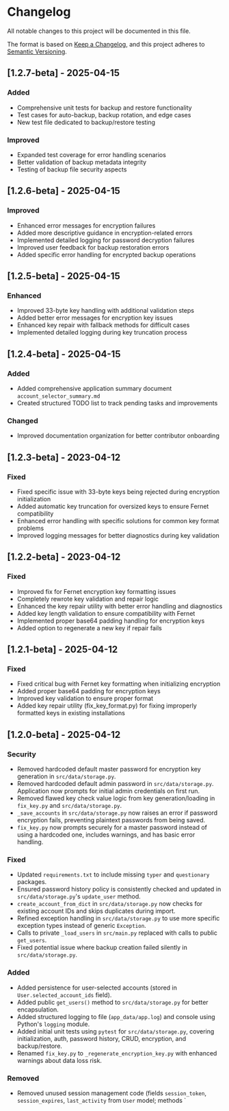 # Changelog

All notable changes to this project will be documented in this file.

The format is based on [Keep a Changelog](https://keepachangelog.com/en/1.0.0/),
and this project adheres to [Semantic Versioning](https://semver.org/spec/v2.0.0.html).

## [1.2.7-beta] - 2025-04-15

### Added

- Comprehensive unit tests for backup and restore functionality
- Test cases for auto-backup, backup rotation, and edge cases
- New test file dedicated to backup/restore testing

### Improved

- Expanded test coverage for error handling scenarios
- Better validation of backup metadata integrity
- Testing of backup file security aspects

## [1.2.6-beta] - 2025-04-15

### Improved

- Enhanced error messages for encryption failures
- Added more descriptive guidance in encryption-related errors
- Implemented detailed logging for password decryption failures
- Improved user feedback for backup restoration errors
- Added specific error handling for encrypted backup operations

## [1.2.5-beta] - 2025-04-15

### Enhanced

- Improved 33-byte key handling with additional validation steps
- Added better error messages for encryption key issues
- Enhanced key repair with fallback methods for difficult cases
- Implemented detailed logging during key truncation process

## [1.2.4-beta] - 2025-04-15

### Added

- Added comprehensive application summary document `account_selector_summary.md`
- Created structured TODO list to track pending tasks and improvements

### Changed

- Improved documentation organization for better contributor onboarding

## [1.2.3-beta] - 2023-04-12

### Fixed

- Fixed specific issue with 33-byte keys being rejected during encryption initialization
- Added automatic key truncation for oversized keys to ensure Fernet compatibility
- Enhanced error handling with specific solutions for common key format problems
- Improved logging messages for better diagnostics during key validation

## [1.2.2-beta] - 2023-04-12

### Fixed

- Improved fix for Fernet encryption key formatting issues
- Completely rewrote key validation and repair logic
- Enhanced the key repair utility with better error handling and diagnostics
- Added key length validation to ensure compatibility with Fernet
- Implemented proper base64 padding handling for encryption keys
- Added option to regenerate a new key if repair fails

## [1.2.1-beta] - 2025-04-12

### Fixed

- Fixed critical bug with Fernet key formatting when initializing encryption
- Added proper base64 padding for encryption keys
- Improved key validation to ensure proper format
- Added key repair utility (fix_key_format.py) for fixing improperly formatted keys in existing installations

## [1.2.0-beta] - 2025-04-12

### Security

- Removed hardcoded default master password for encryption key generation in `src/data/storage.py`.
- Removed hardcoded default admin password in `src/data/storage.py`. Application now prompts for initial admin credentials on first run.
- Removed flawed key check value logic from key generation/loading in `fix_key.py` and `src/data/storage.py`.
- `_save_accounts` in `src/data/storage.py` now raises an error if password encryption fails, preventing plaintext passwords from being saved.
- `fix_key.py` now prompts securely for a master password instead of using a hardcoded one, includes warnings, and has basic error handling.

### Fixed

- Updated `requirements.txt` to include missing `typer` and `questionary` packages.
- Ensured password history policy is consistently checked and updated in `src/data/storage.py`'s `update_user` method.
- `create_account_from_dict` in `src/data/storage.py` now checks for existing account IDs and skips duplicates during import.
- Refined exception handling in `src/data/storage.py` to use more specific exception types instead of generic `Exception`.
- Calls to private `_load_users` in `src/main.py` replaced with calls to public `get_users`.
- Fixed potential issue where backup creation failed silently in `src/data/storage.py`.

### Added

- Added persistence for user-selected accounts (stored in `User.selected_account_ids` field).
- Added public `get_users()` method to `src/data/storage.py` for better encapsulation.
- Added structured logging to file (`app_data/app.log`) and console using Python's `logging` module.
- Added initial unit tests using `pytest` for `src/data/storage.py`, covering initialization, auth, password history, CRUD, encryption, and backup/restore.
- Renamed `fix_key.py` to `_regenerate_encryption_key.py` with enhanced warnings about data loss risk.

### Removed

- Removed unused session management code (fields `session_token`, `session_expires`, `last_activity` from `User` model; methods `
